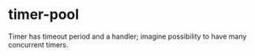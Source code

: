 timer-pool
==========

Timer has timeout period and a handler; imagine possibility to have many concurrent timers.